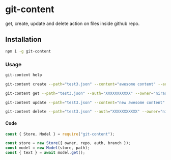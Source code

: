 # git-content

get, create, update and delete action on files inside github repo.

## Installation

```bash
npm i -g git-content
```

### Usage

```bash
git-content help

git-content create --path="test3.json" --content="awesome content" --auth="XXXXXXXXXXX" --owner="niradler" --branch="master" --repo="config"

git-content get --path="test3.json" --auth="XXXXXXXXXXX" --owner="niradler" --branch="master" --repo="config"

git-content update --path="test3.json" --content="new awesome content" --auth="XXXXXXXXXXX" --owner="niradler" --branch="master" --repo="config"

git-content delete --path="test3.json" --auth="XXXXXXXXXXX" --owner="niradler" --branch="master" --repo="config"
```

#### Code

```js
const { Store, Model } = require("git-content");

const store = new Store({ owner, repo, auth, branch });
const model = new Model(store, path);
const { text } = await model.get();
```
